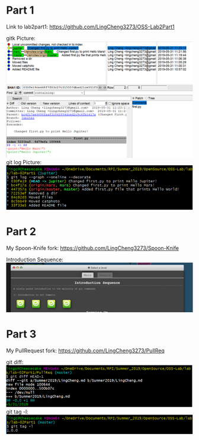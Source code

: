# Part 1
Link to lab2part1: https://github.com/LingCheng3273/OSS-Lab2Part1 

gitk Picture: ![gitk](gitk.png)
git log Picture: ![gitlog](gitlog.png)

# Part 2
My Spoon-Knife fork: https://github.com/LingCheng3273/Spoon-Knife

Introduction Sequence: ![Introduction Sequence](IntroSequence.png)

# Part 3
My PullRequest fork: https://github.com/LingCheng3273/PullReq

git diff: ![gitdif](gitdif.png)
git tag -l: ![gittag](gittag.png)